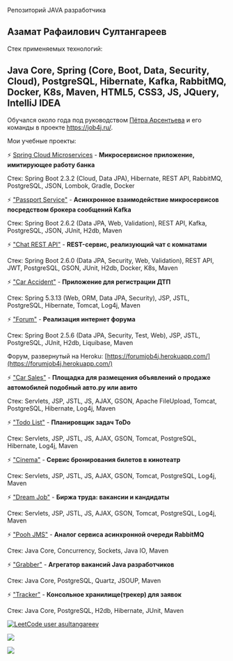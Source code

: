 Репозиторий JAVA разработчика

## Азамат Рафаилович Султангареев

Стек применяемых технологий:
## Java Core, Spring (Core, Boot, Data, Security, Cloud), PostgreSQL, Hibernate, Kafka, RabbitMQ, Docker, K8s, Maven, HTML5, CSS3, JS, JQuery, IntelliJ IDEA

Обучался около года под руководством [Пётра Арсентьева](https://github.com/peterarsentev) и его команды в проекте https://job4j.ru/.

Мои учебные проекты:

⚡ [Spring Cloud Microservices](https://github.com/Azamat-Sult/spring-cloud-microservices) - **Микросервисное приложение, имитирующее работу банка**

Стек: Spring Boot 2.3.2 (Cloud, Data JPA), Hibernate, REST API, RabbitMQ, PostgreSQL, JSON, Lombok, Gradle, Docker

⚡ ["Passport Service"](https://github.com/Azamat-Sult/job4j_rest_passport) - **Асинхронное взаимодействие микросервисов посредством брокера сообщений Kafka**

Стек: Spring Boot 2.6.2 (Data JPA, Web, Validation), REST API, Kafka, PostgreSQL, JSON, JUnit, H2db, Maven

⚡ ["Chat REST API"](https://github.com/Azamat-Sult/job4j_chat) - **REST-сервис, реализующий чат c комнатами**

Стек: Spring Boot 2.6.0 (Data JPA, Security, Web, Validation), REST API, JWT, PostgreSQL, GSON, JUnit, H2db, Docker, K8s, Maven

⚡ ["Car Accident"](https://github.com/Azamat-Sult/job4j_car_accident) - **Приложение для регистрации ДТП**

Стек: Spring 5.3.13 (Web, ORM, Data JPA, Security), JSP, JSTL, PostgreSQL, Hibernate, Tomcat, Log4j, Maven

⚡ ["Forum"](https://github.com/Azamat-Sult/job4j_forum) - **Реализация интернет форума**

Стек: Spring Boot 2.5.6 (Data JPA, Security, Test, Web), JSP, JSTL, PostgreSQL, JUnit, H2db, Liquibase, Maven

Форум, развернутый на Heroku: [https://forumjob4j.herokuapp.com/](https://forumjob4j.herokuapp.com/)

⚡ ["Car Sales"](https://github.com/Azamat-Sult/job4j_cars) - **Площадка для размещения объявлений о продаже автомобилей подобный авто.ру или авито**

Стек: Servlets, JSP, JSTL, JS, AJAX, GSON, Apache FileUpload, Tomcat, PostgreSQL, Hibernate, Log4j, Maven

⚡ ["Todo List"](https://github.com/Azamat-Sult/job4j_todo) - **Планировщик задач ToDo**

Стек: Servlets, JSP, JSTL, JS, AJAX, GSON, Tomcat, PostgreSQL, Hibernate, Log4j, Maven

⚡ ["Cinema"](https://github.com/Azamat-Sult/job4j_cinema) - **Сервис бронирования билетов в кинотеатр**

Стек: Servlets, JSP, JSTL, JS, AJAX, GSON, Tomcat, PostgreSQL, Log4j, Maven

⚡ ["Dream Job"](https://github.com/Azamat-Sult/job4j_dreamjob) - **Биржа труда: вакансии и кандидаты**

Стек: Servlets, JSP, JSTL, JS, AJAX, GSON, Tomcat, PostgreSQL, Log4j, Maven

⚡ ["Pooh JMS"](https://github.com/Azamat-Sult/job4j_pooh) - **Аналог сервиса асинхронной очереди RabbitMQ**

Стек: Java Core, Concurrency, Sockets, Java IO, Maven

⚡ ["Grabber"](https://github.com/Azamat-Sult/job4j_grabber) - **Агрегатор вакансий Java разработчиков**

Стек: Java Core, PostgreSQL, Quartz, JSOUP, Maven

⚡ ["Tracker"](https://github.com/Azamat-Sult/job4j_tracker) - **Консольное хранилище(трекер) для заявок**

Стек: Java Core, PostgreSQL, H2db, Hibernate, JUnit, Maven

[![LeetCode user asultangareev](https://img.shields.io/badge/dynamic/json?style=plastic&labelColor=black&color=%23ffa116&label=LeetCode&query=solvedOverTotal&url=https%3A%2F%2Fleetcode-badge.vercel.app%2Fapi%2Fusers%2Fasultangareev&logo=leetcode&logoColor=yellow)](https://leetcode.com/asultangareev/)

[![](https://badgen.net/badge/icon/telegram?icon=telegram&label)](https://t.me/asultangareev)

![](https://komarev.com/ghpvc/?username=Azamat-Sult&color=brightgreen&style=plastic)
